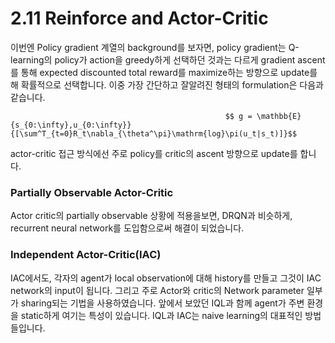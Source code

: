 # 2.11 Reinforce and Actor-Critic

이번엔 Policy gradient 계열의 background를 보자면, policy gradient는 Q-learning의 policy가 action을 greedy하게 선택하던 것과는 다르게 gradient ascent를 통해 expected discounted total reward를 maximize하는 방향으로 update를 해 확률적으로 선택합니다. 이중 가장 간단하고 잘알려진 형태의 formulation은 다음과 같습니다.

                                                    $$ g = \mathbb{E}{s_{0:\infty},u_{0:\infty}}{[\sum^T_{t=0}R_t\nabla_{\theta^\pi}\mathrm{log}\pi(u_t|s_t)]}$$

actor-critic 접근 방식에선 주로 policy를 critic의 ascent 방향으로 update를 합니다.

### Partially Observable Actor-Critic

Actor critic의 partially observable 상황에 적용을보면, DRQN과 비슷하게, recurrent neural network를 도입함으로써 해결이 되었습니다.

### Independent Actor-Critic\(IAC\)

IAC에서도, 각자의 agent가 local observation에 대해 history를 만들고 그것이 IAC network의 input이 됩니다. 그리고 주로 Actor와 critic의 Network parameter 일부가 sharing되는 기법을 사용하였습니다. 앞에서 보았던 IQL과 함께 agent가 주변 환경을 static하게 여기는 특성이 있습니다. IQL과 IAC는 naive learning의 대표적인 방법들입니다.



